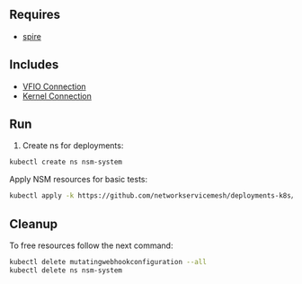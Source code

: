 ## Requires

- [spire](../spire)

## Includes

- [VFIO Connection](../use-cases/Vfio2Noop)
- [Kernel Connection](../use-cases/SriovKernel2Noop)

## Run

1. Create ns for deployments:
```bash
kubectl create ns nsm-system
```

Apply NSM resources for basic tests:
```bash
kubectl apply -k https://github.com/networkservicemesh/deployments-k8s/examples/sriov?ref=62cd2a41268e0d9e87422e9608a9afffc8745495
```

## Cleanup

To free resources follow the next command:
```bash
kubectl delete mutatingwebhookconfiguration --all
kubectl delete ns nsm-system
```

